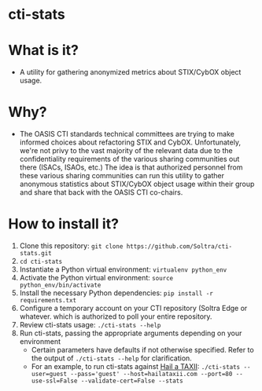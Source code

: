 cti-stats
=========

What is it?
===========
* A utility for gathering anonymized metrics about STIX/CybOX object
  usage.

Why?
====
* The OASIS CTI standards technical committees are trying to make
  informed choices about refactoring STIX and CybOX. Unfortunately,
  we're not privy to the vast majority of the relevant data due to the
  confidentiality requirements of the various sharing communities out
  there (ISACs, ISAOs, etc.) The idea is that authorized personnel
  from these various sharing communities can run this utility to
  gather anonymous statistics about STIX/CybOX object usage within
  their group and share that back with the OASIS CTI co-chairs.

How to install it?
==================
1. Clone this repository: `git clone
   https://github.com/Soltra/cti-stats.git`
2. `cd cti-stats`
3. Instantiate a Python virtual environment: `virtualenv python_env`
4. Activate the Python virtual environment: `source
   python_env/bin/activate`
5. Install the necessary Python dependencies: `pip install -r
   requirements.txt`
6. Configure a temporary account on your CTI repository (Soltra Edge
   or whatever. which is authorized to poll your entire repository.
7. Review cti-stats usage: `./cti-stats --help`
8. Run cti-stats, passing the appropriate arguments depending on your
   environment
   * Certain parameters have defaults if not otherwise specified.
     Refer to the output of `./cti-stats --help` for clarification.
   * For an example, to run cti-stats against
     [Hail a TAXII](http://hailataxii.com): 
     `./cti-stats --user=guest --pass='guest' --host=hailataxii.com
     --port=80 --use-ssl=False --validate-cert=False --stats`

